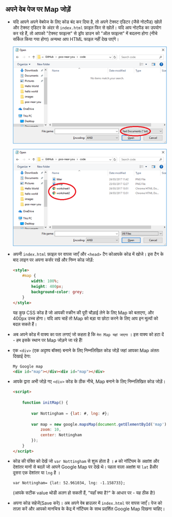 ## अपने वेब पेज पर Map जोड़ें

- यदि आपने अपने वेबपेज के लिए कोड बंद कर दिया है, तो अपने टेक्स्ट एडिटर (जैसे नोटपैड) खोलें और टेक्स्ट एडिटर के अंदर से `index.html` फ़ाइल फिर से खोलें। यदि आप नोटपैड का उपयोग कर रहे हैं, तो आपको "टेक्स्ट फाइल्स" से ड्रॉप डाउन को "ऑल फाइल्स" में बदलना होगा (नीचे सर्किल किया गया होगा) अन्यथा आप HTML फाइल नहीं देख पाएंगे।

    ![एक फ़ाइल को फिर से खोलना](images/reopen-file.png)

    ![अब फाइलें दिखाई देगी।](images/files-visible.png)

- अपनी `index.html` फ़ाइल पर वापस जाएँ और `<head>` टैग कोआपके कोड में खोजे। इस टैग के बाद लाइन पर अपना कर्सर रखें और निम्न कोड जोड़ें:

    ```html
    <style>
        #map {
            width: 100%;
            height: 400px;
            background-color: grey;
        }
    </style>
    ```

    यह कुछ CSS कोड है जो आपकी स्क्रीन की पूरी चौड़ाई लेने के लिए Map को बताएगा, और 400px उच्च होगा। यदि आप चाहें तो Map को बड़ा या छोटा करने के लिए आप इन मूल्यों को बदल सकते हैं।

- अब अपने कोड में वाक्य का पता लगाएं जो कहता है कि `मेरा Map यहां जाएगा` । इस वाक्य को हटा दें - हम इसके स्थान पर Map जोड़ने जा रहे हैं!

- एक `<div>` (एक अदृश्य बॉक्स) बनाने के लिए निम्नलिखित कोड जोड़ें जहां आपका Map अंततः दिखाई देगा:

    ```html
    My Google map
    <div id="map"></div><div id="map"></div>
    ```

- आपके द्वारा अभी जोड़े गए `<div>` कोड के ठीक नीचे, Map बनाने के लिए निम्नलिखित कोड जोड़ें।

    ```html
    <script>

        function initMap() {

            var Nottingham = {lat: #, lng: #};

            var map = new google.mapsMap(document.getElementById('map'), {
                zoom: 10,
                center: Nottingham
            });
        }
    </script>
    ```

- कोड की पंक्ति को देखें जो `var Nottingham` से शुरू होता है । `#` को नॉटिंघम के अक्षांश और देशांतर मानों से बदलें जो आपने Google Map पर देखे थे। पहला वाला अक्षांश या `lat` हैऔर दूसरा एक देशांतर या `lng` है ।

    ```html
    var Nottingham= {lat: 52.961034, lng: -1.158733};
    ```
    (आपके सटीक value थोडी अलग हो सकती हैं, "यहाँ क्या है?" के आधार पर - यह ठीक है!)

- अपना कोड सहेजें(Save करे)। अब अपने वेब ब्राउज़र में `index.html` पर वापस जाएँ। पेज को ताज़ा करें और आपको मानचित्र के केंद्र में नॉटिंघम के साथ प्रदर्शित Google Map दिखना चाहिए।

